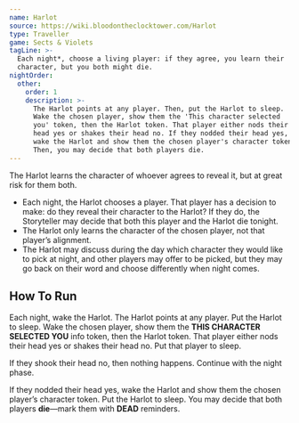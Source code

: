 ```yaml
---
name: Harlot
source: https://wiki.bloodontheclocktower.com/Harlot
type: Traveller
game: Sects & Violets
tagLine: >-
  Each night*, choose a living player: if they agree, you learn their
  character, but you both might die.
nightOrder:
  other:
    order: 1
    description: >-
      The Harlot points at any player. Then, put the Harlot to sleep.
      Wake the chosen player, show them the 'This character selected
      you' token, then the Harlot token. That player either nods their
      head yes or shakes their head no. If they nodded their head yes,
      wake the Harlot and show them the chosen player's character token.
      Then, you may decide that both players die.
---
```


The Harlot learns the character of whoever agrees to reveal it, but at
great risk for them both.

- Each night, the Harlot chooses a player. That player has a decision to
  make: do they reveal their character to the Harlot? If they do, the
  Storyteller may decide that both this player and the Harlot die
  tonight.
- The Harlot only learns the character of the chosen player, not that
  player’s alignment.
- The Harlot may discuss during the day which character they would like
  to pick at night, and other players may offer to be picked, but they
  may go back on their word and choose differently when night comes.

## How To Run

Each night, wake the Harlot. The Harlot points at any player. Put the
Harlot to sleep. Wake the chosen player, show them the **THIS CHARACTER
SELECTED YOU** info token, then the Harlot token. That player either
nods their head yes or shakes their head no. Put that player to sleep.

If they shook their head no, then nothing happens. Continue with the
night phase.

If they nodded their head yes, wake the Harlot and show them the chosen
player’s character token. Put the Harlot to sleep. You may decide that
both players **die**—mark them with **DEAD** reminders.
